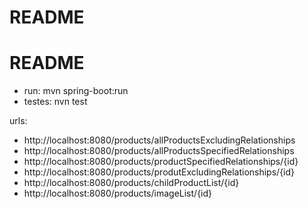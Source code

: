 # README #

# README #

 * run: mvn spring-boot:run
 * testes: nvn test

urls:

  * http://localhost:8080/products/allProductsExcludingRelationships
  * http://localhost:8080/products/allProductsSpecifiedRelationships
  * http://localhost:8080/products/productSpecifiedRelationships/{id}
  * http://localhost:8080/products/produtExcludingRelationships/{id}
  * http://localhost:8080/products/childProductList/{id}
  * http://localhost:8080/products/imageList/{id}
